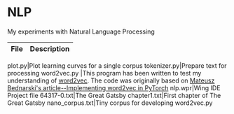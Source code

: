 # NLP

My experiments with Natural Language Processing

File | Description
-----------------|---------------------------------------------------------------

plot.py|Plot learning curves for a single corpus
tokenizer.py|Prepare text for processing
word2vec.py |This program has been written to test my understanding of [word2vec](https://arxiv.org/abs/1301.3781/Word2Vec). The code was originally based on [Mateusz Bednarski's article--Implementing word2vec in PyTorch](https://towardsdatascience.com/implementing-word2vec-in-pytorch-skip-gram-model-e6bae040d2fb)
nlp.wpr|Wing IDE Project file
64317-0.txt|The Great Gatsby
chapter1.txt|First chapter of The Great Gatsby
nano_corpus.txt|Tiny corpus for developing word2vec.py
